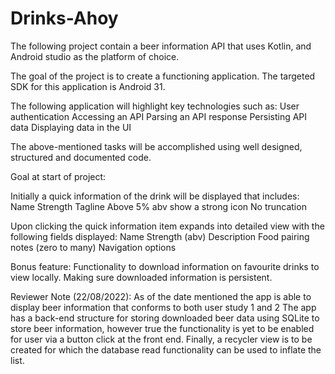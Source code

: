 # Drinks-Ahoy

The following project contain a beer information API that uses Kotlin, and Android studio as the platform of choice.

The goal of the project is to create a functioning application. The targeted SDK for this application is Android 31.

The following application will highlight key technologies such as:
      User authentication
      Accessing an API
      Parsing an API response
      Persisting API data
      Displaying data in the UI
      
 The above-mentioned tasks will be accomplished using well designed, structured and documented code. 
 
 Goal at start of project:
 
 Initially a quick information of the drink will be displayed that includes:
       Name 
       Strength
       Tagline
       Above 5% abv show a strong icon
       No truncation
       
 Upon clicking the quick information item expands into detailed view with the following fields displayed:
       Name
       Strength (abv)
       Description
       Food pairing notes (zero to many)
       Navigation options
       
Bonus feature:
      Functionality to download information on favourite drinks to view locally.
      Making sure downloaded information is persistent.
       
Reviewer Note (22/08/2022):
      As of the date mentioned the app is able to display beer information that conforms to both user study 1 and 2
      The app has a back-end structure for storing downloaded beer data using SQLite to store beer information, however true the functionality is yet to be enabled for       user via a button click at the front end.
      Finally, a recycler view is to be created for which the database read functionality can be used to inflate the list.     
